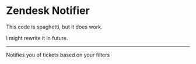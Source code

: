 # Zendesk Notifier

This code is spaghetti, but it does work. 

I might rewrite it in future. 

---

Notifies you of tickets based on your filters
